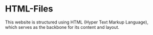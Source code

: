 # HTML-Files
This website is structured using HTML (Hyper Text Markup Language), which serves as the backbone for its content and layout.
